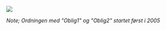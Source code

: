 ![](https://media.giphy.com/media/QmOo0lJKKHAVq/giphy.gif)

*Note; Ordningen med "Oblig1" og "Oblig2" startet først i 2005*
